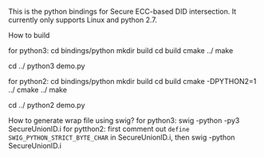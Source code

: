 This is the python bindings for Secure ECC-based DID intersection. It currently only supports Linux and python 2.7.

How to build

for python3:
cd bindings/python
mkdir build
cd build
cmake ../
make

cd ../
python3 demo.py

for python2:
cd bindings/python
mkdir build
cd build
cmake -DPYTHON2=1 ../
cmake ../
make

cd ../
python2 demo.py


How to generate wrap file using swig?
for python3:
swig -python -py3 SecureUnionID.i
for pytthon2:
first comment out `define SWIG_PYTHON_STRICT_BYTE_CHAR`  in SecureUnionID.i, then
swig -python SecureUnionID.i

